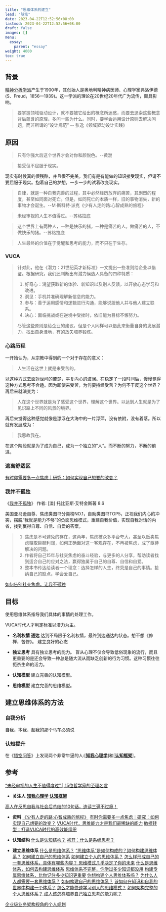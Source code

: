 ```yaml
---
title: "思维体系的建立"
lead: "随笔"
date: 2023-04-22T12:52:56+08:00
lastmod: 2023-04-22T12:52:56+08:00
draft: false
images: []
menu:
  essay:
    parent: "essay"
weight: 4000
toc: true
---
```


## 背景

[精神分析学派](https://baike.baidu.com/item/%E7%B2%BE%E7%A5%9E%E5%88%86%E6%9E%90%E5%AD%A6%E6%B4%BE/599607)产生于1900年，其创始人是奥地利精神病医师、心理学家弗洛伊德(S．Freud，1856—1939)。这一学派的理论在20世纪20年代广为流传，颇具影响。

> 要掌握领域驱动设计，就不要被它给出的概念所迷惑，而要去思索这些概念背后蕴含的原理，多问一些为什么。同时，要学会运用设计原则去解决问题，而非所谓的“设计规范” -- 张逸《领域驱动设计实践》

## 原因
> 只有你强大后这个世界才会对你和颜悦色。--黄渤

> 接受但不屈服于现实。

现实有时候真的很残酷，并且很不完美。我们有是有能做的知识接受现实，但请不要屈服于现实。抱着自己的梦想，一步一步的试着改变现实。

> 自律，就是一种自我完善的过程，其中必然经历放弃的痛苦，其剧烈的程度，甚至如同面对死亡。但是，如同死亡的本质一样，旧的事物消失，新的事物才会诞生。--M·斯科特·派克《少有人走的路:心智成熟的旅程》

> 未经审视的人生不值得过。--苏格拉底

> 这个世界上有两种人，一种是快乐的猪，一种是痛苦的人。做痛苦的人，不做快乐的猪。--苏格拉底

> 人生最终的价值在于觉醒和思考的能力，而不只在于生存。


### VUCA
>针对此，他在《潜力：21世纪英才新标准》一文提出一些准则给企业以借鉴。根据研究，我们还判断出有潜力候选人具备的四种特质：
>1. 好奇心：渴望获取新的体验、新知识以及别人反馈，以开放心态学习和改进。
>2. 洞见：手机并准确理解新信息的能力。
>3. 参与：善于运用感情和逻辑进行沟通，能够说服他人并与他人建立联系。
>4. 决心：面临挑战或在逆境中受挫时，依旧能为目标不懈努力。
>
> 尽管这些原则是给企业的建议，但是个人同样可以借此来衡量自身的发展潜力，找出自身洼地，有的放矢培养锻炼。

### 心路历程

一开始认为，从宗教中得到的一个对于存在的意义：
> 人生活在这世上就是来受苦的。

以这种方式去面对世间的苦楚，平复内心的波澜。在稳定了一段时间后，慢慢觉得这种方式思考不合适。因为即使来受苦，为何要持续受苦？为何不干反这个世界？再后来就演变为：

> 人在这个世界就是为了感受这个世界，理解这个世界。以达到人生就是为了见识路上不同的风景的境界。

再后来觉得这种感觉就像是漂浮在大海中的一片浮萍，没有依附，没有着落。所以就有发展成为：

> 我思故我在。

在这个阶段就是为了成为自己，成为一个独立的“人”。而不断的努力，不断的前进。

### 逃离舒适区
[有时你需要多一点焦虑｜研究：如何实现自己想要的改变？](https://baike.baidu.com/tashuo/browse/content?id=d73dbd0266d5f4d1de20c03c)

### 我并不孤独
《[我并不孤独](https://book.douban.com/subject/30167349/)》   作者: [澳] 托比亚斯·艾特金斯著  8.6

美国亚马逊自尊、焦虑类图书分类榜NO.1，自助类图书TOP5，正视我们内心的冲突，摆脱“我就是能力不够”的负面思维模式，重建自我价值，实现自我对话的内省，找到赢得自尊、自信、自爱的答案。
> 1. 焦虑是不可避免的存在，这两年，焦虑被众多平台夸大，甚至以贩卖焦虑赚取巨额利润，如何正确面对这一客观存在，不再被焦虑，成了亟待解决的问题。
> 2. 作者将自己15年与社交焦虑的奋斗经验，与更多的人分享，帮助读者找到适合自己的应对之法，赢得独属于自己的自尊、自信和自爱。
> 3. 整本书传达给读者一个理念：选择怎样的人生，终究是自己的事情。接纳自己的缺点，学会爱自己。

[如何告别社交焦虑，让我不孤独](https://book.douban.com/review/9906322/)

## 目标
使用思维体系指导我们具体的事情的处理工作。

VUCA时代人才判定标准以潜力为主。

- **名利权情 通达**
达到不局限于名利权情，最终到达通达的状态。想不想《修禅，苦修》。
建立良好的心态

- **独立思考**
具有独立思考的能力。
盲从心理不仅会导致低俗现象的流行，而且更重要的是还会导致一种总是随大流从而缺乏创新的行为习惯。这种习惯往往扼杀生命的活力。
- **认知模型**
建立完善的认知模型。
- **思维模型**
建立完善的思维模型。

## 建立思维体系的方法
### 自我分析
自我，本我，超我的那个马车必须说

### 认知提升
在《[悟空问答](https://www.wukong.com)》上发现两个非常牛逼的人:[[**知我心理学**](http://www.wukong.com/user/?uid=4087981656)]和[[**认知框架**](https://www.wukong.com/user/?uid=6638004529)]。

## 参考
[“未经审视的人生不值得度过” | 15位哲学家的至理名言](http://www.artsbj.com/show-18-562164-1.html)

- **关注人**
[**知我心理学**](http://www.wukong.com/user/?uid=4087981656)
[**认知框架**](https://www.wukong.com/user/?uid=6638004529)

[高人在反思自我与社会后总结的10句话，连读三遍不过瘾！](https://www.jianshu.com/p/a5e1b75bb873)

- **资料**
[《少有人走的路:心智成熟的旅程》](https://book.douban.com/subject/1775691/)
[有时你需要多一点焦虑｜研究：如何实现自己想要的改变？](https://baike.baidu.com/tashuo/browse/content?id=d73dbd0266d5f4d1de20c03c&lemmaId=18293433&fromLemmaModule=pcBottom)
[VUCA时代，思维能力才是我们最稀缺的能力](https://t.qianzhan.com/daka/detail/180608-d2d4fd6c.html)
[敏捷转型：打造VUCA时代的高效能组织](https://book.douban.com/subject/30359317/)

- **认知结构**
[什么是认知结构？](https://zhuanlan.zhihu.com/p/25987306)
[初开：什么是系统思考？](https://zhuanlan.zhihu.com/p/54774402)

- **建立思维体系**
[什么是思维体系？](https://www.wukong.com/question/6567841935598289160/)
[“思维体系”是如何构成的？如何构建思维体系？](http://www.qinxue100.com/news/jy/201811/100008.html)
[如何建立自己的思维体系](https://www.douban.com/note/649386468/)
[如何建立个人的思维体系？](http://blog.sina.com.cn/s/blog_830db16d0102w2k4.html)
[怎么样形成自己的一套思维体系，具体有哪些内容？ ](https://www.zhihu.com/question/30504975)
[思维模式几乎决定了你的未来](http://baijiahao.baidu.com/s?id=1598703969541920933&wfr=spider&for=pc)
[什么是思维体系，如何去构建思维体系](https://baijiahao.baidu.com/s?id=1618870819717789543&wfr=spider&for=pc)
[思维体系不完整，你学过多少知识都没用](https://www.sohu.com/a/193416586_246081)
[构建专属思维体系，比你记住多少知识更重要](https://www.jianshu.com/p/2d0b98a2edcb)
[你想构建个人思维体系吗？](http://blog.sina.com.cn/s/blog_3fba293d0102wzxt.html)
[为什么人人都需要一套思维体系？](https://www.jianshu.com/p/3a923654ce45)
[如何构建自己的思维体系？](http://www.360doc.com/content/17/1028/10/3737871_698769324.shtml)
[该如何在知识和自我的世界中构建一个体系？](https://www.wukong.com/question/6566127767744676100/)
[怎么才能快速学习别人的思维模式？](https://www.wukong.com/question/6642836154339033358/)
[如何架构完整的个人思维体系？ ](https://www.wukong.com/question/6564903140951326979/)
[成人该怎样培养自己独立思考的能力呢？](https://www.wukong.com/question/6616957619313574151/)


[企业级业务架构视角的个人规划](https://www.infoq.cn/article/FEexe4Od50pXj10PWN8Z)
